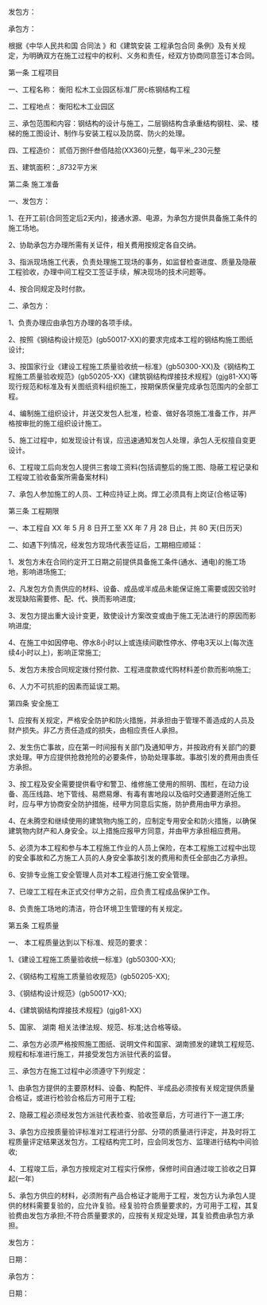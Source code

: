 
 


发包方：


承包方：


根据《中华人民共和国
合同法
》和《建筑安装
工程承包合同
条例》及有关规定，为明确双方在施工过程中的权利、义务和责任，经双方协商同意签订本合同。


第一条 工程项目


一、工程名称： 
衡阳
松木工业园区标准厂房c栋钢结构工程


二、工程地点： 衡阳松木工业园区


三、承包范围和内容：钢结构的设计与施工，二层钢结构含承重结构钢柱、梁、楼梯的施工图设计、制作与安装工程以及防腐、防火的处理。


四、工程造价： 贰佰万捌仟叁佰陆拾(XX360)元整，每平米_230元整


五、建筑面积：_8732平方米


第二条 施工准备


一、发包方：


1、在开工前(合同签定后2天内)，接通水源、电源，为承包方提供具备施工条件的施工场地。


2、协助承包方办理所需有关证件，相关费用按规定各自交纳。


3、指派现场施工代表，负责处理施工现场的事务，如监督检查进度、质量及隐蔽工程验收，办理中间工程交工签证手续，解决现场的技术问题等。


4、按合同规定及时付款。


二、承包方：


1、负责办理应由承包方办理的各项手续。


2、按照《钢结构设计规范》(gb50017-XX)的要求完成本工程的钢结构施工图纸设计;


3、按国家行业《建设工程施工质量验收统一标准》(gb50300-XX)及《钢结构工程施工质量验收规范》(gb50205-XX)《建筑钢结构焊接技术规程》(gjg81-XX)等现行规范和标准及有关图纸资料组织施工，按期保质保量完成承包范围内的全部工程。


4、编制施工组织设计，并送交发包人批准，检查、做好各项施工准备工作，并严格按审批的施工组织设计施工。


5、施工过程中，如发现设计有误，应迅速通知发包人处理，承包人无权擅自变更设计。


6、工程竣工后向发包人提供三套竣工资料(包括调整后的施工图、隐蔽工程记录和工程竣工验收备案所需备案材料)


7、承包人参加施工的人员、工种应持证上岗。焊工必须具有上岗证(合格证等)


第三条 工程期限


一、本工程自 XX 年 5 月 8 日开工至 XX 年 7 月 28 日止，共 80 天(日历天)


二、如遇下列情况，经发包方现场代表签证后，工期相应顺延：


1、发包方未在合同约定开工日期之前提供具备施工条件(通水、通电)的施工场地，影响进场施工;


2、凡发包方负责供应的材料、设备、成品或半成品未能保证施工需要或因交验时发现缺陷需要修、配、代、换而影响进度;


3、发包方提出重大设计变更，致使设计方案改变或由于施工无法进行的原因而影响进度;


4、在施工中如因停电、停水8小时以上或连续间歇性停水、停电3天以上(每次连续4小时以上)，影响正常施工;


5、发包方未按合同规定拨付预付款、工程进度款或代购材料差价款而影响施工;


6、人力不可抗拒的因素而延误工期。


第四条 安全施工


1、应按有关规定，严格安全防护和防火措施，并承担由于管理不善造成的人员及财产损失。非乙方责任造成的损失，由相应责任人承担。


2、发生伤亡事故，应在第一时间报有关部门及通知甲方，并按政府有关部门的要求处理。甲方应提供抢救抢险的必要条件，协助处理事故。事故引发的费用由责任方承担。


3、按工程及安全需要提供看守和警卫、维修施工使用的照明、围栏，在动力设备、高压线路、地下管线、易燃易爆、有毒有害地段以及临时交通要道附近施工时，应与甲方协商安全防护措施，经甲方同意后实施，防护费用由甲方承担。


4、在未腾空和继续使用的建筑物内施工的，应制定专用安全和防火措施，以确保建筑物内财产和人身安全。以上措施应报甲方同意，并由甲方承担相应费用。


5、必须为本工程和参与本工程施工作业的人员上保险，在本工程施工过程中出现的安全事故和乙方施工人员的人身安全事故引发的费用和责任全部由乙方承担。


6、安排专业施工安全管理人员对本工程进行施工安全管理。


7、已竣工工程在未正式交付甲方之前，应负责工程成品保护工作。


8、负责施工场地的清洁，符合环境卫生管理的有关规定。


第五条 工程质量


一、 本工程质量达到以下标准、规范的要求：


1、《建设工程施工质量验收统一标准》(gb50300-XX);


2、《钢结构工程施工质量验收规范》(gb50205-XX);


3、《钢结构设计规范》(gb50017-XX);


4、《建筑钢结构焊接技术规程》(gjg81-XX)


5、国家、
湖南
相关法律法规、规范、标准;达合格等级。


二、承包方必须严格按照施工图纸、说明文件和国家、湖南颁发的建筑工程规范、规程和标准进行施工，并接受发包方派驻代表的监督。


三、承包方在施工过程中必须遵守下列规定：


1、由承包方提供的主要原材料、设备、构配件、半成品必须按有关规定提供质量合格证，或进行检验合格后方可用于工程;


2、隐蔽工程必须经发包方派驻代表检查、验收签章后，方可进行下一道工序;


3、承包方应按质量验评标准对工程进行分部、分项的质量进行评定，并及时将工程质量评定结果送发包方。工程结构完工时，应会同发包方、监理进行结构中间验收;


4、工程竣工后，承包方按规定对工程实行保修，保修时间自通过竣工验收之日算起(一年)


5、承包方供应的材料，必须附有产品合格证才能用于工程，发包方认为承包人提供的材料需要复验的，应允许复验。经复验符合质量要求的，方可用于工程，其复验费由发包方承担;不符合质量要求的，应按有关规定处理，其复验费由承包方承担。


发包方：


日期：



承包方：


日期：

 


 

 
 
 
 
 
  


  
 

  


  


  
 
 
 
 

